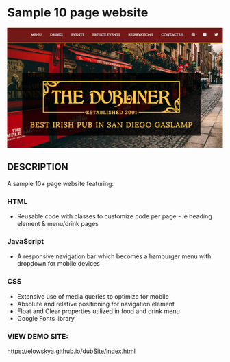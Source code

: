 <h1>Sample 10 page website</h1>
<img src="images/dublinerScreenGrab.PNG">

<h2>DESCRIPTION</h2>
<p>A sample 10+ page website featuring:</p>

<h3>HTML</h3>
<ul>
<li>Reusable code with classes to customize code per page - ie heading element & menu/drink pages</li>
</ul>

<h3>JavaScript</h3>
<ul>
<li>A responsive navigation bar which becomes a hamburger menu with dropdown for mobile devices</li>
</ul>

<h3>CSS</h3>
<ul>
<li>Extensive use of media queries to optimize for mobile</li>
<li>Absolute and relative positioning for navigation element</li>
<li>Float and Clear properties utilized in food and drink menu</li>
<li>Google Fonts library</li>

</ul>

<h3>VIEW DEMO SITE:</h3>
<a href="https://elowskya.github.io/dubSite/index.html">https://elowskya.github.io/dubSite/index.html</a>